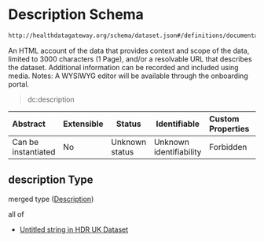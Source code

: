# Description Schema

```txt
http://healthdatagateway.org/schema/dataset.json#/definitions/documentation/properties/description
```

An HTML account of the data that provides context and scope of the data, limited to 3000 characters (1 Page), and/or a resolvable URL that describes the dataset. Additional information can be recorded and included using media. Notes: A WYSIWYG editor will be available through the onboarding portal.


> dc:description
>

| Abstract            | Extensible | Status         | Identifiable            | Custom Properties | Additional Properties | Access Restrictions | Defined In                                                                 |
| :------------------ | ---------- | -------------- | ----------------------- | :---------------- | --------------------- | ------------------- | -------------------------------------------------------------------------- |
| Can be instantiated | No         | Unknown status | Unknown identifiability | Forbidden         | Allowed               | none                | [dataset.schema.json\*](../out/dataset.schema.json "open original schema") |

## description Type

merged type ([Description](dataset-definitions-documentation-properties-description.md))

all of

-   [Untitled string in HDR UK Dataset](dataset-definitions-description.md "check type definition")
